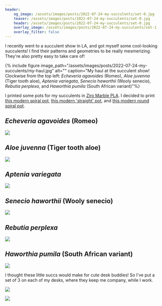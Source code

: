 ```yaml
---
header:
    og_image: /assets/images/posts/2022-07-24-my-succulents/set-0.jpg
    teaser: /assets/images/posts/2022-07-24-my-succulents/set-0.jpg
    header: /assets/images/posts/2022-07-24-my-succulents/set-0.jpg
    overlay_image: /assets/images/posts/2022-07-24-my-succulents/set-1.jpg
    overlay_filter: false
---
```

I recently went to a succulent show in LA, and got myself some cool-looking succulents! I find their patterns and geometries to be really mesmerizing. They're also pretty easy to take care of! 

{% include figure image_path="/assets/images/posts/2022-07-24-my-succulents/my-haul.jpg" alt="" caption="My haul at the succulent show! Clockwise from the top left: _Echeveria agavoides_ (Romeo), _Aloe juvenna_ (Tiger tooth aloe), _Aptenia variegata_, _Senecio haworthii_ (Wooly senecio), _Rebutia perplexa_, and _Haworthia pumila_ (South African variant)"%}

I printed some pots for my succulents in [Ziro Marble PLA](https://www.amazon.com/ZIRO-Printer-Filament-1-75mm-Marble/dp/B01IIAC2MW/ref=asc_df_B01IIAC2MW/?tag=hyprod-20&linkCode=df0&hvadid=312157487430&hvpos=&hvnetw=g&hvrand=1766948271833383869&hvpone=&hvptwo=&hvqmt=&hvdev=c&hvdvcmdl=&hvlocint=&hvlocphy=9031121&hvtargid=pla-375824825736&psc=1). I decided to print [this modern spiral pot](https://www.printables.com/model/225251-modern-spiral-planter), [this modern 'straight' pot](https://www.printables.com/model/201056-modern-planter), and [this modern round spiral pot](https://www.printables.com/model/202904-modern-planter-round).

## _Echeveria agavoides_ (Romeo)
![](/assets/images/posts/2022-07-24-my-succulents/e-agavoides.jpg)

## _Aloe juvenna_ (Tiger tooth aloe)
![](/assets/images/posts/2022-07-24-my-succulents/a-juvenna.jpg)

## _Aptenia variegata_
![](/assets/images/posts/2022-07-24-my-succulents/a-variegata.jpg)

## _Senecio haworthii_ (Wooly senecio)
![](/assets/images/posts/2022-07-24-my-succulents/s-haworthii.jpg)

## _Rebutia perplexa_
![](/assets/images/posts/2022-07-24-my-succulents/r-perplexa.jpg)

## _Haworthia pumila_ (South African variant)
![](/assets/images/posts/2022-07-24-my-succulents/h-pumila.jpg)

I thought these little succs would make for cute desk buddies! So I've put a set of 3 on each of my desks, where they keep me company, while I work. 

![](/assets/images/posts/2022-07-24-my-succulents/set-0.jpg)

![](/assets/images/posts/2022-07-24-my-succulents/set-1.jpg)
